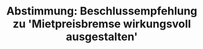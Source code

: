 ---
abstimmung:
  abstimmung: 2
  bundestagssitzung: 221
  legislaturperiode: 18
categories:
- Recht
- Verbraucherschutz
data:
- title: Abstimmungsergebnis 20170309_2-data.pdf
  url: /res/abstimmungsliste/20170309_2-data.pdf
- title: Abstimmungsergebnis 20170309_2_xls-data.csv
  url: /res/abstimmungsliste/analyses/20170309_2_xls-data.csv
documents:
- local: /res/abstimmungsdaten/018-221-02/1809123.pdf
  title: Drucksache 18/09123.pdf
  url: http://dip21.bundestag.de/dip21/btd/18/091/1809123.pdf
- local: /res/abstimmungsdaten/018-221-02/1810089.pdf
  title: Drucksache 18/10089.pdf
  url: http://dip21.bundestag.de/dip21/btd/18/100/1810089.pdf
ergebnis:
  cdu/csu:
    enthaltung: 0
    gesamt: 309
    ja: 288
    nein: 0
    nichtabgegeben: 21
    ungueltig: 0
  die.linke:
    enthaltung: 0
    gesamt: 64
    ja: 0
    nein: 53
    nichtabgegeben: 11
    ungueltig: 0
  file: 20170309_2_xls-data.csv
  fraktionslos:
    enthaltung: 0
    gesamt: 1
    ja: 1
    nein: 0
    nichtabgegeben: 0
    ungueltig: 0
  gruenen:
    enthaltung: 56
    gesamt: 63
    ja: 0
    nein: 0
    nichtabgegeben: 7
    ungueltig: 0
  spd:
    enthaltung: 0
    gesamt: 193
    ja: 172
    nein: 0
    nichtabgegeben: 21
    ungueltig: 0
layout: abstimmung
links:
- title: https://www.bundestag.de/parlament/plenum/abstimmung/abstimmung?id=455
  url: https://www.bundestag.de/parlament/plenum/abstimmung/abstimmung?id=455
- title: http://www.abgeordnetenwatch.de/verbesserung_der_mietpreisbremse-1105-859.html
  url: http://www.abgeordnetenwatch.de/verbesserung_der_mietpreisbremse-1105-859.html
preview: "Deutscher Bundestag\n\n221. Sitzung des Deutschen Bundestages\nam Donnerstag,\
  \ 9. M\xE4rz 2017\n\nEndg\xFCltiges Ergebnis der Namentlichen Abstimmung Nr. 2\n\
  \nBeschlussempfehlung des Ausschusses f\xFCr Recht und Verbraucherschutz (6. Ausschuss)\
  \ zu\ndem Antrag der Abgeordneten Caren Lay, Halina Wawzyniak, Frank Tempel, weiterer\n\
  Abgeordneter und der Fraktion DIE LINKE.\nMietpreisbremse wirkungsvoll ausgestalten\n\
  - Drucksachen 18/9123 und 18/10089 -\n\nAbgegebene Stimmen insgesamt:\n\n570\n\n\
  Nicht abgegebene Stimmen:\nJa-Stimmen:\n\n60\n461\n\nNein-Stimmen:\n\n53\n\nEnthaltungen:\n\
  \n56\n\nUng\xFCltige:\n\nBerlin, den 09.03.2017\n\n0\n\nBeginn: 13:26\nEnde: 13:29\n"
tags:
- Miete
- Wohnen
- Mietpreisbremse
title: 'Abstimmung: Beschlussempfehlung zu ''Mietpreisbremse wirkungsvoll ausgestalten'''
---